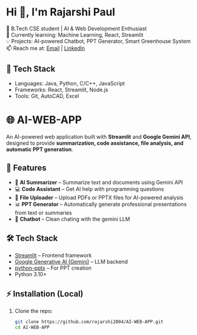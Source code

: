 # Hi 👋, I'm Rajarshi Paul  

🚀 B.Tech CSE student | AI & Web Development Enthusiast  
🌱 Currently learning: Machine Learning, React, Streamlit  
💡 Projects: AI-powered Chatbot, PPT Generator, Smart Greenhouse System  
📫 Reach me at: [Email](mailto:rajarshipaul20@gmail.com) | [LinkedIn](https://www.linkedin.com/in/rajarshipaul20)  

## 🔧 Tech Stack
- Languages: Java, Python, C/C++, JavaScript  
- Frameworks: React, Streamlit, Node.js  
- Tools: Git, AutoCAD, Excel
# 🌐 AI-WEB-APP

An AI-powered web application built with **Streamlit** and **Google Gemini API**, designed to provide **summarization, code assistance, file analysis, and automatic PPT generation**.  

## 🚀 Features
- 🤖 **AI Summarizer** – Summarize text and documents using Gemini API  
- 💻 **Code Assistant** – Get AI help with programming questions  
- 📂 **File Uploader** – Upload PDFs or PPTX files for AI-powered analysis  
- 📊 **PPT Generator** – Automatically generate professional presentations from text or summaries  
- 🎨 **Chatbot** – Clean chating with the gemini LLM 

## 🛠️ Tech Stack
- [Streamlit](https://streamlit.io/) – Frontend framework  
- [Google Generative AI (Gemini)](https://ai.google.dev/) – LLM backend  
- [python-pptx](https://python-pptx.readthedocs.io/) – For PPT creation  
- Python 3.10+  

## ⚡ Installation (Local)
1. Clone the repo:
   ```bash
   git clone https://github.com/rajarshi2004/AI-WEB-APP.git
   cd AI-WEB-APP
